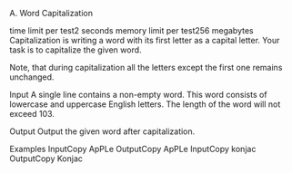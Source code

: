 A. Word Capitalization

time limit per test2 seconds
memory limit per test256 megabytes
Capitalization is writing a word with its first letter as a capital letter. Your task is to capitalize the given word.

Note, that during capitalization all the letters except the first one remains unchanged.

Input
A single line contains a non-empty word. This word consists of lowercase and uppercase English letters. The length of the word will not exceed 103.

Output
Output the given word after capitalization.

Examples
InputCopy
ApPLe
OutputCopy
ApPLe
InputCopy
konjac
OutputCopy
Konjac
